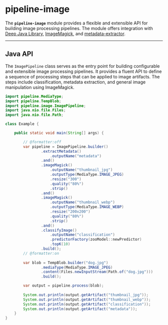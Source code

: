 # pipeline-image

The **`pipeline-image`** module provides a flexible and extensible API for building image processing pipelines.
The module offers integration with [Deep Java Library](https://djl.ai/),
[ImageMagick](https://imagemagick.org/), and [metadata-extractor](https://github.com/drewnoakes/metadata-extractor).

---

## Java API

The `ImagePipeline` class serves as the entry point for building configurable and extensible
image processing pipelines. It provides a fluent API to define a sequence of processing steps
that can be applied to image artifacts. The steps include classification, metadata extraction,
and general image manipulation using ImageMagick.


```java
import pipeline.MediaType;
import pipeline.TempBlob;
import pipeline.image.ImagePipeline;
import java.nio.file.Files;
import java.nio.file.Path;

class Example {

    public static void main(String[] args) {

        // @formatter:off
        var pipeline = ImagePipeline.builder()
                .extractMetadata()
                    .outputName("metadata")
                .and()
                .imageMagick()
                    .outputName("thumbnail_jpg")
                    .outputType(MediaType.IMAGE_JPEG)
                    .resize("300")
                    .quality("80%")
                    .strip()
                .and()
                .imageMagick()
                    .outputName("thumbnail_webp")
                    .outputType(MediaType.IMAGE_WEBP)
                    .resize("200x200")
                    .quality("80%")
                    .strip()
                .and()
                .classifyImage()
                    .outputName("classification")
                    .predictorFactory(zooModel::newPredictor)
                    .topK(10)
                .build();
        // @formatter:on
        
        var blob = TempBlob.builder("dog.jpg")
                .mediaType(MediaType.IMAGE_JPEG)
                .content(Files.newInputStream(Path.of("dog.jpg")))
                .build();

        var output = pipeline.process(blob);
        
        System.out.println(output.getArtifact("thumbnail_jpg"));
        System.out.println(output.getArtifact("thumbnail_webp"));
        System.out.println(output.getArtifact("classification"));
        System.out.println(output.getArtifact("metadata"));
    }
}
```